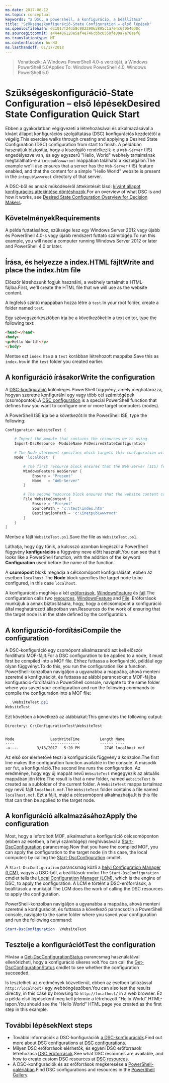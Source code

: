 ```yaml
---
ms.date: 2017-06-12
ms.topic: conceptual
keywords: "a DSC, a powershell, a konfiguráció, a beállítása"
title: "Szükségeskonfiguráció-State Configuration – első lépések"
ms.openlocfilehash: e21017f24db8c90229063895c1a7e4c6f0546d0c
ms.sourcegitcommit: a444406120e5af4e746cbbc0558fe89a7e78aef6
ms.translationtype: MT
ms.contentlocale: hu-HU
ms.lasthandoff: 01/17/2018
---
```

> <span data-ttu-id="15d27-103">Vonatkozik: A Windows PowerShell 4.0-s verzióját, a Windows PowerShell 5.0</span><span class="sxs-lookup"><span data-stu-id="15d27-103">Applies To: Windows PowerShell 4.0, Windows PowerShell 5.0</span></span>

# <a name="desired-state-configuration-quick-start"></a><span data-ttu-id="15d27-104">Szükségeskonfiguráció-State Configuration – első lépések</span><span class="sxs-lookup"><span data-stu-id="15d27-104">Desired State Configuration Quick Start</span></span>

<span data-ttu-id="15d27-105">Ebben a gyakorlatban végigvezeti a létrehozásával és alkalmazásával a kívánt állapot konfigurációs szolgáltatása (DSC) konfigurációs kezdetétől a végéig.</span><span class="sxs-lookup"><span data-stu-id="15d27-105">This exercise walks through creating and applying a Desired State Configuration (DSC) configuration from start to finish.</span></span>
<span data-ttu-id="15d27-106">A példában használjuk biztosítja, hogy a kiszolgáló rendelkezik-e a `Web-Server` (IIS) engedélyezve van, és egy egyszerű "Hello, World" webhely tartalmának megtalálható-e a `intepub\wwwroot` mappában található a kiszolgálón.</span><span class="sxs-lookup"><span data-stu-id="15d27-106">The example we'll use ensures that a server has the `Web-Server` (IIS) feature enabled, and that the content for a simple "Hello World" website is present in the `intepub\wwwroot` directory of that server.</span></span>

<span data-ttu-id="15d27-107">A DSC-ből és annak működéséről áttekintését lásd: [kívánt állapot konfigurációs áttekintése döntéshozók](decisionMaker.md).</span><span class="sxs-lookup"><span data-stu-id="15d27-107">For an overview of what DSC is and how it works, see [Desired State Configuration Overview for Decision Makers](decisionMaker.md).</span></span>

## <a name="requirements"></a><span data-ttu-id="15d27-108">Követelmények</span><span class="sxs-lookup"><span data-stu-id="15d27-108">Requirements</span></span>

<span data-ttu-id="15d27-109">A példa futtatásához, szüksége lesz egy Windows Server 2012 vagy újabb és PowerShell 4.0-s vagy újabb rendszert futtató számítógép.</span><span class="sxs-lookup"><span data-stu-id="15d27-109">To run this example, you will need a computer running Windows Server 2012 or later and PowerShell 4.0 or later.</span></span>

## <a name="write-and-place-the-indexhtm-file"></a><span data-ttu-id="15d27-110">Írása, és helyezze a index.HTML fájlt</span><span class="sxs-lookup"><span data-stu-id="15d27-110">Write and place the index.htm file</span></span>

<span data-ttu-id="15d27-111">Először létrehozunk fogjuk használni, a webhely tartalmát a HTML-fájlba.</span><span class="sxs-lookup"><span data-stu-id="15d27-111">First, we'll create the HTML file that we will use as the website content.</span></span>

<span data-ttu-id="15d27-112">A legfelső szintű mappában hozza létre a `test`.</span><span class="sxs-lookup"><span data-stu-id="15d27-112">In your root folder, create a folder named `test`.</span></span>

<span data-ttu-id="15d27-113">Egy szövegszerkesztőben írja be a következőket:</span><span class="sxs-lookup"><span data-stu-id="15d27-113">In a text editor, type the following text:</span></span>

```html
<head></head>
<body>
<p>Hello World!</p>
</body>
```

<span data-ttu-id="15d27-114">Mentse ezt `index.htm` a a `test` korábban létrehozott mappába.</span><span class="sxs-lookup"><span data-stu-id="15d27-114">Save this as `index.htm` in the `test` folder you created earlier.</span></span> 

## <a name="write-the-configuration"></a><span data-ttu-id="15d27-115">A konfiguráció írásakor</span><span class="sxs-lookup"><span data-stu-id="15d27-115">Write the configuration</span></span>

<span data-ttu-id="15d27-116">A [DSC-konfiguráció](configurations.md) különleges PowerShell függvény, amely meghatározza, hogyan szeretné konfigurálni egy vagy több cél számítógépek (csomópontok).</span><span class="sxs-lookup"><span data-stu-id="15d27-116">A [DSC configuration](configurations.md) is a special PowerShell function that defines how you want to configure one or more target computers (nodes).</span></span>

<span data-ttu-id="15d27-117">A PowerShell ISE írja be a következőt:</span><span class="sxs-lookup"><span data-stu-id="15d27-117">In the PowerShell ISE, type the following:</span></span>

```powershell
Configuration WebsiteTest {

    # Import the module that contains the resources we're using.
    Import-DscResource -ModuleName PsDesiredStateConfiguration

    # The Node statement specifies which targets this configuration will be applied to.
    Node 'localhost' {

        # The first resource block ensures that the Web-Server (IIS) feature is enabled.
        WindowsFeature WebServer {
            Ensure = "Present"
            Name   = "Web-Server"
        }

        # The second resource block ensures that the website content copied to the website root folder.
        File WebsiteContent {
            Ensure = 'Present'
            SourcePath = 'c:\test\index.htm'
            DestinationPath = 'c:\inetpub\wwwroot'
        }
    }
}
```

<span data-ttu-id="15d27-118">Mentse a fájlt `WebsiteTest.ps1`.</span><span class="sxs-lookup"><span data-stu-id="15d27-118">Save the file as `WebsiteTest.ps1`.</span></span>

<span data-ttu-id="15d27-119">Láthatja, hogy úgy tűnik, a kulcsszó azonban kiegészül a PowerShell függvény **konfigurációs** a függvény neve előtt használt.</span><span class="sxs-lookup"><span data-stu-id="15d27-119">You can see that it looks like a PowerShell function, with the addition of the keyword **Configuration** used before the name of the function.</span></span>

<span data-ttu-id="15d27-120">A **csomópont** blokk megadja a célcsomópont konfigurálását, ebben az esetben `localhost`.</span><span class="sxs-lookup"><span data-stu-id="15d27-120">The **Node** block specifies the target node to be configured, in this case `localhost`.</span></span>

<span data-ttu-id="15d27-121">A konfigurációs meghívja a két [erőforrások](resources.md), [WindowsFeature](windowsFeatureResource.md) és [fájl](fileResource.md).</span><span class="sxs-lookup"><span data-stu-id="15d27-121">The configuration calls two [resources](resources.md), [WindowsFeature](windowsFeatureResource.md) and [File](fileResource.md).</span></span>
<span data-ttu-id="15d27-122">Erőforrások munkájuk a annak biztosítására, hogy, hogy a célcsomópont a konfiguráció által meghatározott állapotban van.</span><span class="sxs-lookup"><span data-stu-id="15d27-122">Resources do the work of ensuring that the target node is in the state defined by the configuration.</span></span>

## <a name="compile-the-configuration"></a><span data-ttu-id="15d27-123">A konfiguráció-fordítási</span><span class="sxs-lookup"><span data-stu-id="15d27-123">Compile the configuration</span></span>

<span data-ttu-id="15d27-124">A DSC-konfiguráció egy csomópont alkalmazandó azt kell először fordítható MOF-fájlt.</span><span class="sxs-lookup"><span data-stu-id="15d27-124">For a DSC configuration to be applied to a node, it must first be compiled into a MOF file.</span></span>
<span data-ttu-id="15d27-125">Ehhez futtassa a konfiguráció, például egy olyan függvényt.</span><span class="sxs-lookup"><span data-stu-id="15d27-125">To do this, you run the configuration like a function.</span></span>
<span data-ttu-id="15d27-126">PowerShell-konzolban navigáljon a ugyanabba a mappába, ahová menteni szeretné a konfigurációt, és futtassa az alábbi parancsokat a MOF-fájlba konfiguráció-fordítási:</span><span class="sxs-lookup"><span data-stu-id="15d27-126">In a PowerShell console, navigate to the same folder where you saved your configuration and run the following commands to compile the configuration into a MOF file:</span></span>

```powershell
. .\WebsiteTest.ps1
WebsiteTest
```

<span data-ttu-id="15d27-127">Ezt követően a következő az alábbiakat:</span><span class="sxs-lookup"><span data-stu-id="15d27-127">This generates the following output:</span></span>

```
Directory: C:\ConfigurationTest\WebsiteTest


Mode                LastWriteTime         Length Name
----                -------------         ------ ----
-a----        3/13/2017   5:20 PM           2746 localhost.mof
```

<span data-ttu-id="15d27-128">Az első sor elérhetővé teszi a konfigurációs függvény a konzolon.</span><span class="sxs-lookup"><span data-stu-id="15d27-128">The first line makes the configuration function available in the console.</span></span>
<span data-ttu-id="15d27-129">A második sor fut, a konfiguráció.</span><span class="sxs-lookup"><span data-stu-id="15d27-129">The second line runs the configuration.</span></span>
<span data-ttu-id="15d27-130">Az eredménye, hogy egy új mappát nevű `WebsiteTest` megegyezik az aktuális mappában jön létre.</span><span class="sxs-lookup"><span data-stu-id="15d27-130">The result is that a new folder, named `WebsiteTest` is created as a subfolder of the current folder.</span></span>
<span data-ttu-id="15d27-131">A `WebsiteTest` mappa tartalmaz egy nevű fájlt `localhost.mof`.</span><span class="sxs-lookup"><span data-stu-id="15d27-131">The `WebsiteTest` folder contains a file named `localhost.mof`.</span></span>
<span data-ttu-id="15d27-132">Ezt a fájlt, majd a célcsomópont alkalmazhatja.</span><span class="sxs-lookup"><span data-stu-id="15d27-132">It is this file that can then be applied to the target node.</span></span>

## <a name="apply-the-configuration"></a><span data-ttu-id="15d27-133">A konfiguráció alkalmazásához</span><span class="sxs-lookup"><span data-stu-id="15d27-133">Apply the configuration</span></span>

<span data-ttu-id="15d27-134">Most, hogy a lefordított MOF, alkalmazhat a konfiguráció célcsomóponton (ebben az esetben, a helyi számítógép) meghívásával a [Start-DscConfiguration](/reference/5.1/PSDesiredStateConfiguration/Start-DscConfiguration) parancsmag.</span><span class="sxs-lookup"><span data-stu-id="15d27-134">Now that you have the compiled MOF, you can apply the configuration to the target node (in this case, the local computer) by calling the [Start-DscConfiguration](/reference/5.1/PSDesiredStateConfiguration/Start-DscConfiguration) cmdlet.</span></span>

<span data-ttu-id="15d27-135">A `Start-DscConfiguration` parancsmag közli a [helyi Configuration Manager (LCM)](metaConfig.md), vagyis a DSC-ből, a beállítások-motor.</span><span class="sxs-lookup"><span data-stu-id="15d27-135">The `Start-DscConfiguration` cmdlet tells the [Local Configuration Manager (LCM)](metaConfig.md), which is the engine of DSC, to apply the configuration.</span></span>
<span data-ttu-id="15d27-136">A LCM e történt a DSC-erőforrások, a beállítások a munkáját.</span><span class="sxs-lookup"><span data-stu-id="15d27-136">The LCM does the work of calling the DSC resources to apply the configuration.</span></span>

<span data-ttu-id="15d27-137">PowerShell-konzolban navigáljon a ugyanabba a mappába, ahová menteni szeretné a konfigurációt, és futtassa a következő parancsot:</span><span class="sxs-lookup"><span data-stu-id="15d27-137">In a PowerShell console, navigate to the same folder where you saved your configuration and run the following command:</span></span>

```powershell
Start-DscConfiguration .\WebsiteTest
```

## <a name="test-the-configuration"></a><span data-ttu-id="15d27-138">Tesztelje a konfigurációt</span><span class="sxs-lookup"><span data-stu-id="15d27-138">Test the configuration</span></span>

<span data-ttu-id="15d27-139">Hívása a [Get-DscConfigurationStatus](/reference/5.1/PSDesiredStateConfiguration/Get-DscConfigurationStatus) parancsmag használatával ellenőrizheti, hogy a konfiguráció sikeres volt.</span><span class="sxs-lookup"><span data-stu-id="15d27-139">You can call the [Get-DscConfigurationStatus](/reference/5.1/PSDesiredStateConfiguration/Get-DscConfigurationStatus) cmdlet to see whether the configuration succeeded.</span></span> 

<span data-ttu-id="15d27-140">Is tesztelheti az eredmények közvetlenül, ebben az esetben tallózással `http://localhost/` egy webböngészőben.</span><span class="sxs-lookup"><span data-stu-id="15d27-140">You can also test the results directly, in this case by browsing to `http://localhost/` in a web browser.</span></span>
<span data-ttu-id="15d27-141">Ez a példa első lépéseként meg kell jelennie a létrehozott "Hello World" HTML-lapon.</span><span class="sxs-lookup"><span data-stu-id="15d27-141">You should see the "Hello World" HTML page you created as the first step in this example.</span></span>

## <a name="next-steps"></a><span data-ttu-id="15d27-142">További lépések</span><span class="sxs-lookup"><span data-stu-id="15d27-142">Next steps</span></span>

- <span data-ttu-id="15d27-143">További információk a DSC-konfigurációk [a DSC-konfigurációk](configurations.md).</span><span class="sxs-lookup"><span data-stu-id="15d27-143">Find out more about DSC configurations at [DSC configurations](configurations.md).</span></span>
- <span data-ttu-id="15d27-144">Milyen DSC erőforrások elérhetők, és egyéni DSC erőforrások létrehozása [DSC erőforrások](resources.md).</span><span class="sxs-lookup"><span data-stu-id="15d27-144">See what DSC resources are available, and how to create custom DSC resources at [DSC resources](resources.md).</span></span>
- <span data-ttu-id="15d27-145">A DSC-konfigurációk és az erőforrások megkeresése a [PowerShell-galériában](https://www.powershellgallery.com/).</span><span class="sxs-lookup"><span data-stu-id="15d27-145">Find DSC configurations and resources in the [PowerShell Gallery](https://www.powershellgallery.com/).</span></span>



